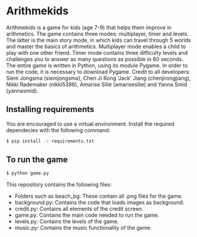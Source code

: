 # Arithmekids
Arithmekids is a game for kids (age 7-9) that helps them improve in arithmetics. 
The game contains three modes: multiplayer, timer and levels. 
The latter is the main story mode, in which kids can travel through 5 worlds and master the basics of arithmetics.
Multiplayer mode enables a child to play with one other friend. 
Timer mode contains three difficulty levels and challenges you to answer as many questions as possible in 60 seconds.
The entire game is written in Python, using its module Pygame. In order to run the code, it is necessary to download Pygame.
Credit to all developers: Siem Jongsma (siemjongsma), Chen Ji Rong 'Jack' Jiang (chenjirongjiang), Nikki Rademaker (nikki5386), Amarise Silié (amarisesilie) and Yanna Smid (yannasmid).

## Installing requirements
You are encouraged to use a virtual environment. Install the required dependecies with the following command:
```bash
$ pip install -r requirements.txt
```

## To run the game
```bash
$ python game.py
```

This repository contains the following files:
- Folders such as beach_bg: These contain all .png files for the game.
- background.py: Contains the code that loads images as background.
- credit.py: Contains all elements of the credit screen.
- game.py: Contains the main code needed to run the game.
- levels.py: Contains the levels of the game.
- music.py: Contains the music functionality of the game.
